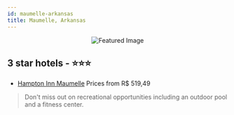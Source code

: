 ```yaml
---
id: maumelle-arkansas
title: Maumelle, Arkansas
---
```


<center><img src="https://i.travelapi.com/hotels/5000000/4260000/4250900/4250858/5f383a26_z.jpg" alt="Featured Image" /></center>


##  3 star hotels - ⭐️⭐️⭐️

-    [Hampton Inn Maumelle](https://us.hurb.com/hotels/maumelle/hampton-inn-maumelle-JNP-JP847375?cmp=18055) Prices from R$ 519,49
   > Don't miss out on recreational opportunities including an outdoor pool and a fitness center.

